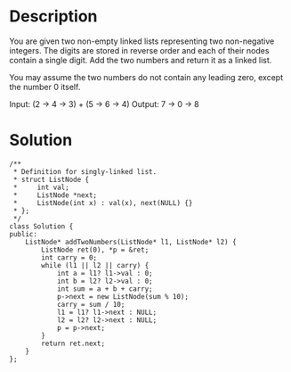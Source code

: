 # Description

You are given two non-empty linked lists representing two non-negative integers. The digits are stored in reverse order and each of their nodes contain a single digit. Add the two numbers and return it as a linked list.

You may assume the two numbers do not contain any leading zero, except the number 0 itself.

Input: (2 -> 4 -> 3) + (5 -> 6 -> 4)
Output: 7 -> 0 -> 8

# Solution

```
/**
 * Definition for singly-linked list.
 * struct ListNode {
 *     int val;
 *     ListNode *next;
 *     ListNode(int x) : val(x), next(NULL) {}
 * };
 */
class Solution {
public:
    ListNode* addTwoNumbers(ListNode* l1, ListNode* l2) {
        ListNode ret(0), *p = &ret;
        int carry = 0;
        while (l1 || l2 || carry) {
            int a = l1? l1->val : 0;
            int b = l2? l2->val : 0;
            int sum = a + b + carry;
            p->next = new ListNode(sum % 10);
            carry = sum / 10;
            l1 = l1? l1->next : NULL;
            l2 = l2? l2->next : NULL;
            p = p->next;
        }
        return ret.next;
    }
};
```
